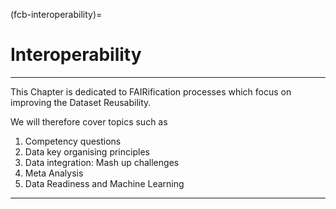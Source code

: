 (fcb-interoperability)=
# Interoperability

---

This Chapter is dedicated to FAIRification processes which focus on improving the Dataset Reusability.

We will therefore cover topics such as


1. Competency questions
2. Data key organising principles 
3. Data integration: Mash up challenges
4. Meta Analysis
5. Data Readiness and Machine Learning

---


